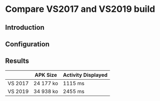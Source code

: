 # Compare VS2017 and VS2019 build

## Introduction


## Configuration


## Results

|               |    APK Size   |  Activity Displayed |
| ------------- | ------------- | ------------------- |
| VS 2017       | 24 177 ko     | 1115 ms 
| VS 2019       | 34 938 ko     | 2455 ms


